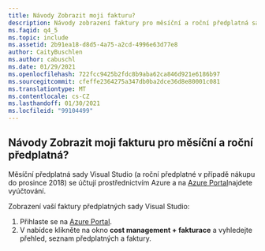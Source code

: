 ```yaml
---
title: Návody Zobrazit moji fakturu?
description: Návody zobrazení faktury pro měsíční a roční předplatná sady Visual Studio
ms.faqid: q4_5
ms.topic: include
ms.assetid: 2b91ea18-d8d5-4a75-a2cd-4996e63d77e8
author: CaityBuschlen
ms.author: cabuschl
ms.date: 01/29/2021
ms.openlocfilehash: 722fcc9425b2fdc8b9aba62ca846d921e6186b97
ms.sourcegitcommit: cfeffe2364275a347db0ba2dce36d8e80001c081
ms.translationtype: MT
ms.contentlocale: cs-CZ
ms.lasthandoff: 01/30/2021
ms.locfileid: "99104499"
---
```

## <a name="how-do-i-view-my-invoice-for-monthly-and-annual-subscriptions"></a>Návody Zobrazit moji fakturu pro měsíční a roční předplatná?

Měsíční předplatná sady Visual Studio (a roční předplatné v případě nákupu do prosince 2018) se účtují prostřednictvím Azure a na [Azure Portal](https://portal.azure.com/)najdete vyúčtování. 

Zobrazení vaší faktury předplatných sady Visual Studio:
1. Přihlaste se na [Azure Portal](https://portal.azure.com/). 
0. V nabídce klikněte na okno **cost management + fakturace** a vyhledejte přehled, seznam předplatných a faktury. 